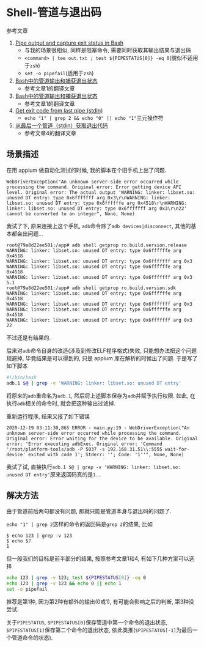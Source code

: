 # Shell-管道与退出码

参考文章

1. [Pipe output and capture exit status in Bash](https://stackoverflow.com/questions/1221833/pipe-output-and-capture-exit-status-in-bash)
    - 与我的场景很相似, 同样是阻塞命令, 需要同时获取其输出结果与退出码
    - `<command> | tee out.txt ; test ${PIPESTATUS[0]} -eq 0`(貌似不适用于`zsh`)
    - `set -o pipefail`(适用于`zsh`)
2. [Bash中的管道输出和捕获退出状态](https://qastack.cn/programming/1221833/pipe-output-and-capture-exit-status-in-bash)
    - 参考文章1的翻译文章
3. [Bash中的管道输出和捕获退出状态](https://blog.csdn.net/asdfgh0077/article/details/104223680)
    - 参考文章1的翻译文章
4. [Get exit code from last pipe (stdin)](https://stackoverflow.com/questions/31805828/get-exit-code-from-last-pipe-stdin)
    - `echo "1" | grep 2 && echo "0" || echo "1"`三元操作符
5. [从最后一个管道（stdin）获取退出代码](https://www.javaroad.cn/questions/291981)
    - 参考文章4的翻译文章

## 场景描述

在用 appium 做自动化测试的时候, 我的脚本在个旧手机上出了问题.

```log
WebDriverException("An unknown server-side error occurred while processing the command. Original error: Error getting device API level. Original error: The actual output 'WARNING: linker: libset.so: unused DT entry: type 0x6fffffff arg 0x3\r\nWARNING: linker: libset.so: unused DT entry: type 0x6ffffffe arg 0x4518\r\nWARNING: linker: libset.so: unused DT entry: type 0x6fffffff arg 0x3\r\n22' cannot be converted to an integer", None, None)
```

我试了下, 原来连接上这个手机, `adb`命令除了`adb devices|disconnect`, 其他的基本都会出问题...

```log
root@79a8d22ee501:/app# adb shell getprop ro.build.version.release
WARNING: linker: libset.so: unused DT entry: type 0x6ffffffe arg 0x4518
WARNING: linker: libset.so: unused DT entry: type 0x6fffffff arg 0x3
WARNING: linker: libset.so: unused DT entry: type 0x6ffffffe arg 0x4518
WARNING: linker: libset.so: unused DT entry: type 0x6fffffff arg 0x3
5.1
root@79a8d22ee501:/app# adb shell getprop ro.build.version.sdk
WARNING: linker: libset.so: unused DT entry: type 0x6ffffffe arg 0x4518
WARNING: linker: libset.so: unused DT entry: type 0x6fffffff arg 0x3
WARNING: linker: libset.so: unused DT entry: type 0x6ffffffe arg 0x4518
WARNING: linker: libset.so: unused DT entry: type 0x6fffffff arg 0x3
22
```

不过还是有结果的.

后来对`adb`命令自身的改造(涉及到修改ELF程序格式)失败, 只能想办法把这个问题规避掉, 毕竟结果是可以得到的, 只是 appium 库在解析的时候出了问题. 于是写了如下脚本

```bash
#!/bin/bash
adb.1 $@ | grep -v 'WARNING: linker: libset.so: unused DT entry'
```

将原来的`adb`重命名为`adb.1`, 然后将上述脚本保存为`adb`并赋予执行权限. 如此, 在执行`adb`相关的命令时, 就会把这种输出过滤掉.

重新运行程序, 结果又报了如下错误

```log
2020-12-19 03:11:30,865 ERROR - main.py:19 - WebDriverException("An unknown server-side error occurred while processing the command. Original error: Error waiting for the device to be available. Original error: 'Error executing adbExec. Original error: 'Command '/root/platform-tools/adb -P 5037 -s 192.168.31.51\\:5555 wait-for-device' exited with code 1'; Stderr: ''; Code: '1''", None, None)
```

我试了试, 直接执行`adb.1 $@ | grep -v 'WARNING: linker: libset.so: unused DT entry'`原来返回码真的是`1`...

## 解决方法

由于管道前后两句都没有问题, 那就只能是管道本身与退出码的问题了.

`echo "1" | grep 2`这样的命令的返回码是`grep 2`的结果, 比如

```log
$ echo 123 | grep -v 123
$ echo $?
1
```

但一般我们的目标是前半部分的结果, 按照参考文章1和4, 有如下几种方案可以选择

```bash
echo 123 | grep -v 123; test ${PIPESTATUS[0]} -eq 0
echo 123 | grep -v 123 && echo 0 || echo 1
set -o pipefail
```

推荐是第1种, 因为第2种有额外的输出(0或1), 有可能会影响之后的判断, 第3种没尝试.

关于`PIPESTATUS`, `$PIPESTATUS[0]`保存管道中第一个命令的退出状态, `$PIPESTATUS[1]`保存第二个命令的退出状态, 依此类推(`$PIPESTATUS[-1]`为最后一个管道命令的状态).

